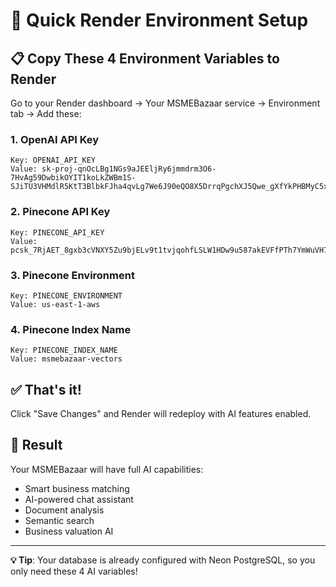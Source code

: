 # 🚀 Quick Render Environment Setup

## 📋 **Copy These 4 Environment Variables to Render**

Go to your Render dashboard → Your MSMEBazaar service → Environment tab → Add these:

### **1. OpenAI API Key**
```
Key: OPENAI_API_KEY
Value: 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
```

### **2. Pinecone API Key**  
```
Key: PINECONE_API_KEY
Value: pcsk_7RjAET_8gxb3cVNXY5Zu9bjELv9t1tvjqohfLSLW1HDw9u587akEVFfPTh7YmWuVH7JhJz
```

### **3. Pinecone Environment**
```
Key: PINECONE_ENVIRONMENT
Value: us-east-1-aws
```

### **4. Pinecone Index Name**
```
Key: PINECONE_INDEX_NAME
Value: msmebazaar-vectors
```

## ✅ **That's it!** 

Click "Save Changes" and Render will redeploy with AI features enabled.

## 🎯 **Result**
Your MSMEBazaar will have full AI capabilities:
- Smart business matching
- AI-powered chat assistant  
- Document analysis
- Semantic search
- Business valuation AI

---

**💡 Tip**: Your database is already configured with Neon PostgreSQL, so you only need these 4 AI variables!